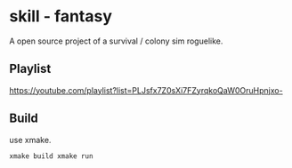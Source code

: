 # skill - fantasy
A open source project of a survival / colony sim roguelike.

## Playlist
<https://youtube.com/playlist?list=PLJsfx7Z0sXi7FZyrqkoQaW0OruHpnjxo->

## Build
use xmake.

```sh
xmake build xmake run
```
